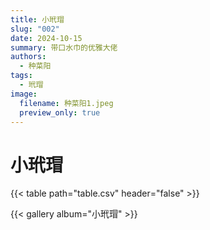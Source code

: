```yaml
---
title: 小玳瑁
slug: "002"
date: 2024-10-15
summary: 带口水巾的优雅大佬
authors:
  - 种菜阳
tags:
  - 玳瑁
image:
  filename: 种菜阳1.jpeg
  preview_only: true
---
```


# 小玳瑁

{{< table path="table.csv" header="false" >}}

{{< gallery album="小玳瑁" >}}